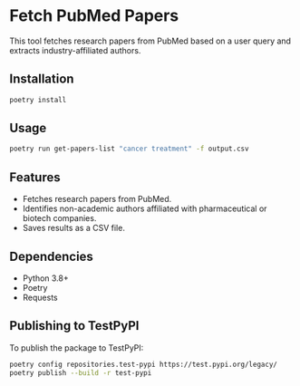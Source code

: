 
# Fetch PubMed Papers

This tool fetches research papers from PubMed based on a user query and extracts industry-affiliated authors.

## Installation

```sh
poetry install
```

## Usage

```sh
poetry run get-papers-list "cancer treatment" -f output.csv
```

## Features
- Fetches research papers from PubMed.
- Identifies non-academic authors affiliated with pharmaceutical or biotech companies.
- Saves results as a CSV file.

## Dependencies
- Python 3.8+
- Poetry
- Requests

## Publishing to TestPyPI
To publish the package to TestPyPI:

```sh
poetry config repositories.test-pypi https://test.pypi.org/legacy/
poetry publish --build -r test-pypi
```

